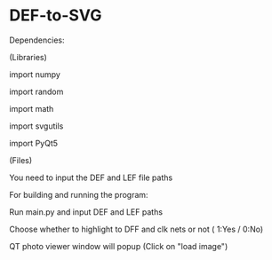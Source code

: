 # DEF-to-SVG
Dependencies:

(Libraries)

import numpy 

import random

import math

import svgutils

import PyQt5 

(Files)

You need to input the DEF and LEF file paths

For building and running the program: 

Run main.py and input DEF and LEF paths 

Choose whether to highlight to DFF and clk nets or not ( 1:Yes / 0:No) 

QT photo viewer window will popup (Click on "load image") 



